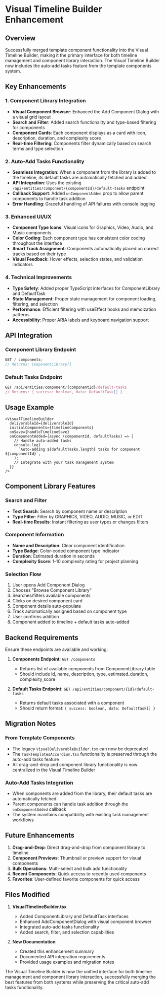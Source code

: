 # Visual Timeline Builder Enhancement

## Overview

Successfully merged template component functionality into the Visual Timeline Builder, making it the primary interface for both timeline management and component library interaction. The Visual Timeline Builder now includes the auto-add tasks feature from the template components system.

## Key Enhancements

### 1. Component Library Integration

- **Visual Component Browser**: Enhanced the Add Component Dialog with a visual grid layout
- **Search and Filter**: Added search functionality and type-based filtering for components
- **Component Cards**: Each component displays as a card with icon, description, duration, and complexity score
- **Real-time Filtering**: Components filter dynamically based on search terms and type selection

### 2. Auto-Add Tasks Functionality

- **Seamless Integration**: When a component from the library is added to the timeline, its default tasks are automatically fetched and added
- **API Integration**: Uses the existing `/api/entities/component/{componentId}/default-tasks` endpoint
- **Callback Support**: Added `onComponentAdded` prop to allow parent components to handle task addition
- **Error Handling**: Graceful handling of API failures with console logging

### 3. Enhanced UI/UX

- **Component Type Icons**: Visual icons for Graphics, Video, Audio, and Music components
- **Color Coding**: Each component type has consistent color coding throughout the interface
- **Smart Track Assignment**: Components automatically placed on correct tracks based on their type
- **Visual Feedback**: Hover effects, selection states, and validation indicators

### 4. Technical Improvements

- **Type Safety**: Added proper TypeScript interfaces for ComponentLibrary and DefaultTask
- **State Management**: Proper state management for component loading, filtering, and selection
- **Performance**: Efficient filtering with useEffect hooks and memoization patterns
- **Accessibility**: Proper ARIA labels and keyboard navigation support

## API Integration

### Component Library Endpoint

```typescript
GET / components;
// Returns: ComponentLibrary[]
```

### Default Tasks Endpoint

```typescript
GET /api/entities/component/{componentId}/default-tasks
// Returns: { success: boolean, data: DefaultTask[] }
```

## Usage Example

```tsx
<VisualTimelineBuilder
  deliverableId={deliverableId}
  initialComponents={timelineComponents}
  onSave={handleTimelineSave}
  onComponentAdded={async (componentId, defaultTasks) => {
    // Handle auto-added tasks
    console.log(
      `Auto-adding ${defaultTasks.length} tasks for component ${componentId}`,
    );
    // Integrate with your task management system
  }}
/>
```

## Component Library Features

### Search and Filter

- **Text Search**: Search by component name or description
- **Type Filter**: Filter by GRAPHICS, VIDEO, AUDIO, MUSIC, or EDIT
- **Real-time Results**: Instant filtering as user types or changes filters

### Component Information

- **Name and Description**: Clear component identification
- **Type Badge**: Color-coded component type indicator
- **Duration**: Estimated duration in seconds
- **Complexity Score**: 1-10 complexity rating for project planning

### Selection Flow

1. User opens Add Component Dialog
2. Chooses "Browse Component Library"
3. Searches/filters available components
4. Clicks on desired component card
5. Component details auto-populate
6. Track automatically assigned based on component type
7. User confirms addition
8. Component added to timeline + default tasks auto-added

## Backend Requirements

Ensure these endpoints are available and working:

1. **Components Endpoint**: `GET /components`

   - Returns list of available components from ComponentLibrary table
   - Should include id, name, description, type, estimated_duration, complexity_score

2. **Default Tasks Endpoint**: `GET /api/entities/component/{id}/default-tasks`
   - Returns default tasks associated with a component
   - Should return format: `{ success: boolean, data: DefaultTask[] }`

## Migration Notes

### From Template Components

- The legacy `VisualDeliverableBuilder.tsx` can now be deprecated
- The `TaskTemplatesAccordion.tsx` functionality is preserved through the auto-add tasks feature
- All drag-and-drop and component library functionality is now centralized in the Visual Timeline Builder

### Auto-Add Tasks Integration

- When components are added from the library, their default tasks are automatically fetched
- Parent components can handle task addition through the `onComponentAdded` callback
- The system maintains compatibility with existing task management workflows

## Future Enhancements

1. **Drag-and-Drop**: Direct drag-and-drop from component library to timeline
2. **Component Previews**: Thumbnail or preview support for visual components
3. **Bulk Operations**: Multi-select and bulk add functionality
4. **Recent Components**: Quick access to recently used components
5. **Favorites**: User-defined favorite components for quick access

## Files Modified

1. **VisualTimelineBuilder.tsx**

   - Added ComponentLibrary and DefaultTask interfaces
   - Enhanced AddComponentDialog with visual component browser
   - Integrated auto-add tasks functionality
   - Added search, filter, and selection capabilities

2. **New Documentation**
   - Created this enhancement summary
   - Documented API integration requirements
   - Provided usage examples and migration notes

The Visual Timeline Builder is now the unified interface for both timeline management and component library interaction, successfully merging the best features from both systems while preserving the critical auto-add tasks functionality.
